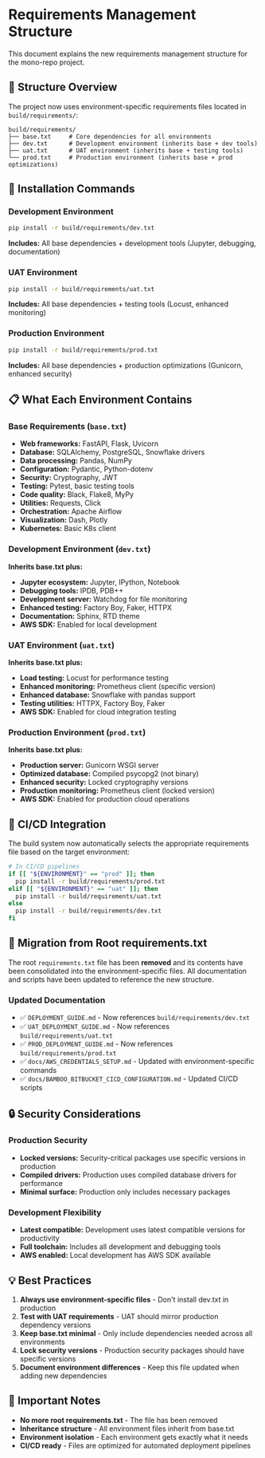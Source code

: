 # Requirements Management Structure

This document explains the new requirements management structure for the mono-repo project.

## 📁 Structure Overview

The project now uses environment-specific requirements files located in `build/requirements/`:

```
build/requirements/
├── base.txt     # Core dependencies for all environments
├── dev.txt      # Development environment (inherits base + dev tools)
├── uat.txt      # UAT environment (inherits base + testing tools)
└── prod.txt     # Production environment (inherits base + prod optimizations)
```

## 🔧 Installation Commands

### Development Environment
```bash
pip install -r build/requirements/dev.txt
```
**Includes:** All base dependencies + development tools (Jupyter, debugging, documentation)

### UAT Environment
```bash
pip install -r build/requirements/uat.txt
```
**Includes:** All base dependencies + testing tools (Locust, enhanced monitoring)

### Production Environment
```bash
pip install -r build/requirements/prod.txt
```
**Includes:** All base dependencies + production optimizations (Gunicorn, enhanced security)

## 📋 What Each Environment Contains

### Base Requirements (`base.txt`)
- **Web frameworks:** FastAPI, Flask, Uvicorn
- **Database:** SQLAlchemy, PostgreSQL, Snowflake drivers
- **Data processing:** Pandas, NumPy
- **Configuration:** Pydantic, Python-dotenv
- **Security:** Cryptography, JWT
- **Testing:** Pytest, basic testing tools
- **Code quality:** Black, Flake8, MyPy
- **Utilities:** Requests, Click
- **Orchestration:** Apache Airflow
- **Visualization:** Dash, Plotly
- **Kubernetes:** Basic K8s client

### Development Environment (`dev.txt`)
**Inherits base.txt plus:**
- **Jupyter ecosystem:** Jupyter, IPython, Notebook
- **Debugging tools:** IPDB, PDB++
- **Development server:** Watchdog for file monitoring
- **Enhanced testing:** Factory Boy, Faker, HTTPX
- **Documentation:** Sphinx, RTD theme
- **AWS SDK:** Enabled for local development

### UAT Environment (`uat.txt`)
**Inherits base.txt plus:**
- **Load testing:** Locust for performance testing
- **Enhanced monitoring:** Prometheus client (specific version)
- **Enhanced database:** Snowflake with pandas support
- **Testing utilities:** HTTPX, Factory Boy, Faker
- **AWS SDK:** Enabled for cloud integration testing

### Production Environment (`prod.txt`)
**Inherits base.txt plus:**
- **Production server:** Gunicorn WSGI server
- **Optimized database:** Compiled psycopg2 (not binary)
- **Enhanced security:** Locked cryptography versions
- **Production monitoring:** Prometheus client (locked version)
- **AWS SDK:** Enabled for production cloud operations

## 🚀 CI/CD Integration

The build system now automatically selects the appropriate requirements file based on the target environment:

```bash
# In CI/CD pipelines
if [[ "${ENVIRONMENT}" == "prod" ]]; then
  pip install -r build/requirements/prod.txt
elif [[ "${ENVIRONMENT}" == "uat" ]]; then
  pip install -r build/requirements/uat.txt
else
  pip install -r build/requirements/dev.txt
fi
```

## 📝 Migration from Root requirements.txt

The root `requirements.txt` file has been **removed** and its contents have been consolidated into the environment-specific files. All documentation and scripts have been updated to reference the new structure.

### Updated Documentation
- ✅ `DEPLOYMENT_GUIDE.md` - Now references `build/requirements/dev.txt`
- ✅ `UAT_DEPLOYMENT_GUIDE.md` - Now references `build/requirements/uat.txt`
- ✅ `PROD_DEPLOYMENT_GUIDE.md` - Now references `build/requirements/prod.txt`
- ✅ `docs/AWS_CREDENTIALS_SETUP.md` - Updated with environment-specific commands
- ✅ `docs/BAMBOO_BITBUCKET_CICD_CONFIGURATION.md` - Updated CI/CD scripts

## 🔒 Security Considerations

### Production Security
- **Locked versions:** Security-critical packages use specific versions in production
- **Compiled drivers:** Production uses compiled database drivers for performance
- **Minimal surface:** Production only includes necessary packages

### Development Flexibility
- **Latest compatible:** Development uses latest compatible versions for productivity
- **Full toolchain:** Includes all development and debugging tools
- **AWS enabled:** Local development has AWS SDK available

## 💡 Best Practices

1. **Always use environment-specific files** - Don't install dev.txt in production
2. **Test with UAT requirements** - UAT should mirror production dependency versions
3. **Keep base.txt minimal** - Only include dependencies needed across all environments
4. **Lock security versions** - Production security packages should have specific versions
5. **Document environment differences** - Keep this file updated when adding new dependencies

## 🚨 Important Notes

- **No more root requirements.txt** - The file has been removed
- **Inheritance structure** - All environment files inherit from base.txt
- **Environment isolation** - Each environment gets exactly what it needs
- **CI/CD ready** - Files are optimized for automated deployment pipelines
